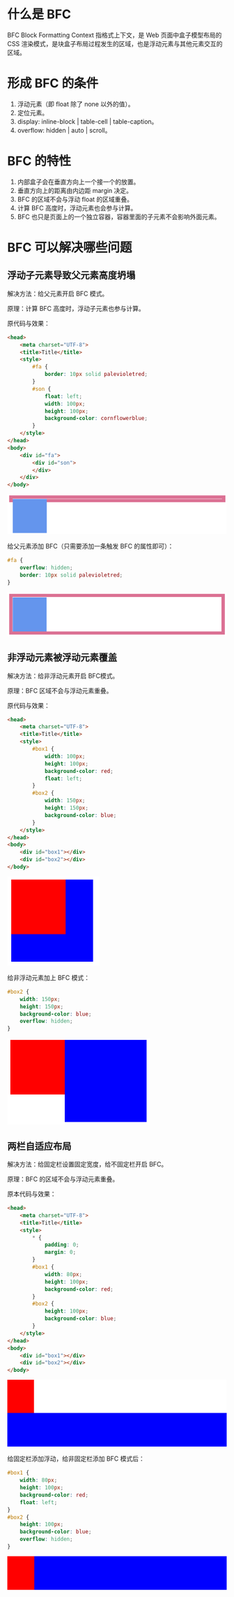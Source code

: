 # 什么是 BFC

BFC Block Formatting Context 指格式上下文，是 Web 页面中盒子模型布局的 CSS 渲染模式，是块盒子布局过程发生的区域，也是浮动元素与其他元素交互的区域。

# 形成 BFC 的条件

1. 浮动元素（即 float 除了 none 以外的值）。
2. 定位元素。
3. display: inline-block | table-cell | table-caption。
4. overflow: hidden | auto | scroll。

# BFC 的特性

1. 内部盒子会在垂直方向上一个接一个的放置。
2. 垂直方向上的距离由内边距 margin 决定。
3. BFC 的区域不会与浮动 float 的区域重叠。
4. 计算 BFC 高度时，浮动元素也会参与计算。
5. BFC 也只是页面上的一个独立容器，容器里面的子元素不会影响外面元素。

# BFC 可以解决哪些问题

## 浮动子元素导致父元素高度坍塌

解决方法：给父元素开启 BFC 模式。

原理：计算 BFC 高度时，浮动子元素也参与计算。

原代码与效果：

```html
<head>
    <meta charset="UTF-8">
    <title>Title</title>
    <style>
        #fa {
            border: 10px solid palevioletred;
        }
        #son {
            float: left;
            width: 100px;
            height: 100px;
            background-color: cornflowerblue;
        }
    </style>
</head>
<body>
    <div id="fa">
        <div id="son">
        </div>
    </div>
</body>
```

![](./img/1.png)

给父元素添加 BFC（只需要添加一条触发 BFC 的属性即可）：

```css
#fa {
    overflow: hidden;
    border: 10px solid palevioletred;
}
```



![](./img/2.png)

## 非浮动元素被浮动元素覆盖

解决方法：给非浮动元素开启 BFC模式。

原理：BFC 区域不会与浮动元素重叠。

原代码与效果：

```html
<head>
    <meta charset="UTF-8">
    <title>Title</title>
    <style>
        #box1 {
            width: 100px;
            height: 100px;
            background-color: red;
            float: left;
        }
        #box2 {
            width: 150px;
            height: 150px;
            background-color: blue;
        }
    </style>
</head>
<body>
    <div id="box1"></div>
    <div id="box2"></div>
</body>
```

![](./img/3.png)

给非浮动元素加上 BFC 模式：

```css
#box2 {
    width: 150px;
    height: 150px;
    background-color: blue;
    overflow: hidden;
}
```

![](./img/4.png)

## 两栏自适应布局

解决方法：给固定栏设置固定宽度，给不固定栏开启 BFC。

原理：BFC 的区域不会与浮动元素重叠。

原本代码与效果：

```html
<head>
    <meta charset="UTF-8">
    <title>Title</title>
    <style>
        * {
            padding: 0;
            margin: 0;
        }
        #box1 {
            width: 80px;
            height: 100px;
            background-color: red;
        }
        #box2 {
            height: 100px;
            background-color: blue;
        }
    </style>
</head>
<body>
    <div id="box1"></div>
    <div id="box2"></div>
</body>
```

![](./img/5.png)

给固定栏添加浮动，给非固定栏添加 BFC 模式后：

```css
#box1 {
    width: 80px;
    height: 100px;
    background-color: red;
    float: left;
}
#box2 {
    height: 100px;
    background-color: blue;
    overflow: hidden;
}
```

![](./img/6.png)
